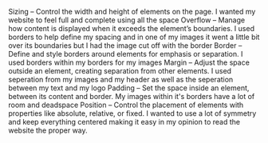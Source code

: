 Sizing – Control the width and height of elements on the page.
I wanted my website to feel full and complete using all the space 
Overflow – Manage how content is displayed when it exceeds the element’s boundaries.
I used borders to help define my spacing and in one of my images it went a little bit over its boundaries but I had the image cut off with the border
Border – Define and style borders around elements for emphasis or separation.
I used borders within my borders for my images 
Margin – Adjust the space outside an element, creating separation from other elements.
I used seperation from my images and my header as well as the seperation between my text and my logo
Padding – Set the space inside an element, between its content and border.
My images within it's borders have a lot of room and deadspace
Position – Control the placement of elements with properties like absolute, relative, or fixed.
I wanted to use a lot of symmetry and keep everything centered making it easy in my opinion to read the website the proper way. 